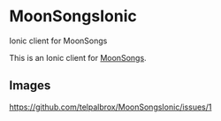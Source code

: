 # MoonSongsIonic
Ionic client for MoonSongs

This is an Ionic client for [MoonSongs](https://github.com/telpalbrox/MoonSongs).

## Images
https://github.com/telpalbrox/MoonSongsIonic/issues/1
